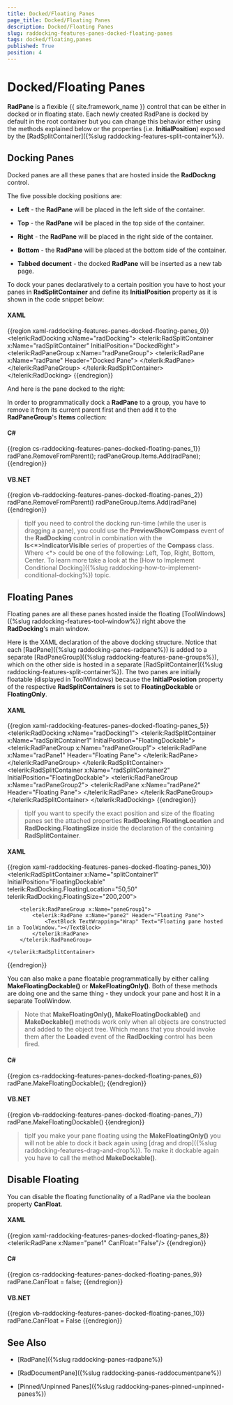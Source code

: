 ```yaml
---
title: Docked/Floating Panes
page_title: Docked/Floating Panes
description: Docked/Floating Panes
slug: raddocking-features-panes-docked-floating-panes
tags: docked/floating,panes
published: True
position: 4
---
```


# Docked/Floating Panes

__RadPane__ is a flexible {{ site.framework_name }} control that can be either in docked or in floating state. Each newly created RadPane is docked by default in the root container but you can change this behavior either using the methods explained below or the properties (i.e. __InitialPosition__) exposed by the [RadSplitContainer]({%slug raddocking-features-split-container%}).

## Docking Panes

Docked panes are all these panes that are hosted inside the __RadDockng__ control.

The five possible docking positions are:

* __Left__ - the __RadPane__ will be placed in the left side of the container. 

* __Top__ - the __RadPane__ will be placed in the top side of the container. 

* __Right__ - the __RadPane__ will be placed in the right side of the container. 

* __Bottom__ - the __RadPane__ will be placed at the bottom side of the container. 

* __Tabbed document__ - the docked __RadPane__ will be inserted as a new tab page.

To dock your panes declaratively to a certain position you have to host your panes in __RadSplitContainer__ and define its __InitialPosition__ property as it is shown in the code snippet below:

#### __XAML__

{{region xaml-raddocking-features-panes-docked-floating-panes_0}}
	<telerik:RadDocking x:Name="radDocking">
	    <telerik:RadSplitContainer x:Name="radSplitContainer" InitialPosition="DockedRight">
	        <telerik:RadPaneGroup x:Name="radPaneGroup">
	            <telerik:RadPane x:Name="radPane" Header="Docked Pane">
	                <TextBlock Text="Docked Pane."></TextBlock>
	            </telerik:RadPane>
	        </telerik:RadPaneGroup>
	    </telerik:RadSplitContainer>
	</telerik:RadDocking>
{{endregion}}

And here is the pane docked to the right:

In order to programmatically dock a __RadPane__ to a group, you have to remove it from its current parent first and then add it to the __RadPaneGroup__'s __Items__ collection:

#### __C#__

{{region cs-raddocking-features-panes-docked-floating-panes_1}}
	radPane.RemoveFromParent();
	radPaneGroup.Items.Add(radPane);
{{endregion}}

#### __VB.NET__

{{region vb-raddocking-features-panes-docked-floating-panes_2}}
	radPane.RemoveFromParent()
	radPaneGroup.Items.Add(radPane)
{{endregion}}

>tipIf you need to control the docking run-time (while the user is dragging a pane), you could use the __PreviewShowCompass__ event of the __RadDocking__ control in combination with the __Is<*>IndicatorVisible__ series of properties of the __Compass__ class. Where <*> could be one of the following: Left, Top, Right, Bottom, Center. To learn more take a look at the [How to Implement Conditional Docking]({%slug raddocking-how-to-implement-conditional-docking%}) topic.

## Floating Panes

Floating panes are all these panes hosted inside the floating [ToolWindows]({%slug raddocking-features-tool-window%}) right above the __RadDocking__'s main window.

Here is the XAML declaration of the above docking structure. Notice that each [RadPane]({%slug raddocking-panes-radpane%}) is added to a separate [RadPaneGroup]({%slug raddocking-features-pane-groups%}), which on the other side is hosted in a separate [RadSplitContainer]({%slug raddocking-features-split-container%}). The two panes are initially floatable (displayed in ToolWindows) because the __InitialPosiotion__ property of the respective __RadSplitContainers__ is set to __FloatingDockable__ or __FloatingOnly__.

#### __XAML__

{{region xaml-raddocking-features-panes-docked-floating-panes_5}}
	<telerik:RadDocking x:Name="radDocking1">
	    <telerik:RadSplitContainer x:Name="radSplitContainer1" InitialPosition="FloatingDockable">
	        <telerik:RadPaneGroup x:Name="radPaneGroup1">
	            <telerik:RadPane x:Name="radPane1" Header="Floating Pane">
	                <TextBlock TextWrapping="Wrap" Text="Floating pane hosted in a ToolWindow."></TextBlock>
	            </telerik:RadPane>
	        </telerik:RadPaneGroup>
	    </telerik:RadSplitContainer>
	    <telerik:RadSplitContainer x:Name="radSplitContainer2" InitialPosition="FloatingDockable">
	        <telerik:RadPaneGroup x:Name="radPaneGroup2">
	            <telerik:RadPane x:Name="radPane2" Header="Floating Pane">
	                <TextBlock TextWrapping="Wrap" Text="Floating pane hosted in a ToolWindow."></TextBlock>
	            </telerik:RadPane>
	        </telerik:RadPaneGroup>
	    </telerik:RadSplitContainer>
	</telerik:RadDocking>
{{endregion}}

>tipIf you want to specify the exact position and size of the floating panes set the attached properties __RadDocking.FloatingLocation__ and __RadDocking.FloatingSize__ inside the declaration of the containing __RadSplitContainer__.

#### __XAML__

{{region xaml-raddocking-features-panes-docked-floating-panes_10}}
	<telerik:RadSplitContainer x:Name="splitContainer1" InitialPosition="FloatingDockable"
	                           telerik:RadDocking.FloatingLocation="50,50"
	                           telerik:RadDocking.FloatingSize="200,200">
	
	    <telerik:RadPaneGroup x:Name="paneGroup1">
	        <telerik:RadPane x:Name="pane2" Header="Floating Pane">
	            <TextBlock TextWrapping="Wrap" Text="Floating pane hosted in a ToolWindow."></TextBlock>
	        </telerik:RadPane>
	    </telerik:RadPaneGroup>
	
	</telerik:RadSplitContainer>
{{endregion}}

You can also make a pane floatable programmatically by either calling __MakeFloatingDockable()__ or __MakeFloatingOnly()__. Both of these methods are doing one and the same thing - they undock your pane and host it in a separate ToolWindow.

>Note that __MakeFloatingOnly(), MakeFloatingDockable()__ and __MakeDockable()__ methods work only when all objects are constructed and added to the object tree. Which means that you should invoke them after the __Loaded__ event of the __RadDocking__ control has been fired.

#### __C#__

{{region cs-raddocking-features-panes-docked-floating-panes_6}}
	radPane.MakeFloatingDockable();
{{endregion}}

#### __VB.NET__

{{region vb-raddocking-features-panes-docked-floating-panes_7}}
	radPane.MakeFloatingDockable()
{{endregion}}

>tipIf you make your pane floating using the __MakeFloatingOnly()__ you will not be able to dock it back again using [drag and drop]({%slug raddocking-features-drag-and-drop%}). To make it dockable again you have to call the method __MakeDockable()__.

## Disable Floating

You can disable the floating functionality of a RadPane via the boolean property __CanFloat__.

#### __XAML__

{{region xaml-raddocking-features-panes-docked-floating-panes_8}}
	<telerik:RadPane x:Name="pane1" CanFloat="False"/>
{{endregion}}

#### __C#__

{{region cs-raddocking-features-panes-docked-floating-panes_9}}
	radPane.CanFloat = false;
{{endregion}}

#### __VB.NET__

{{region vb-raddocking-features-panes-docked-floating-panes_10}}
	radPane.CanFloat = False
{{endregion}}

## See Also

 * [RadPane]({%slug raddocking-panes-radpane%})

 * [RadDocumentPane]({%slug raddocking-panes-raddocumentpane%})

 * [Pinned/Unpinned Panes]({%slug raddocking-panes-pinned-unpinned-panes%})

